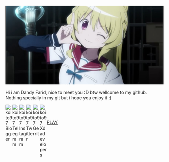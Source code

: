 <p align="center">
 <img src="https://github.com/koito97/koito97/blob/master/MyFotoProfile.jpg" > 
</p>

Hi i am Dandy Farid, nice to meet you :D btw wellcome to my github. Nothing specially in my git but i hope you enjoy it ;)
  
<a href="https://www.koito97.com">
  <img align="left" alt="koito97 Blogger" width="22px" src="https://cdn.jsdelivr.net/npm/simple-icons@v3/icons/blogger.svg" />
</a>
<a href="https://t.me/koito97">
  <img align="left" alt="koito97 Telegram" width="22px" src="https://cdn.jsdelivr.net/npm/simple-icons@v3/icons/telegram.svg" />
</a>
<a href="https://www.instagram.com/koito_97">
  <img align="left" alt="koito97 Instagram" width="22px" src="https://cdn.jsdelivr.net/npm/simple-icons@v3/icons/instagram.svg" />
</a>
<a href="https://twitter.com/koito97">
  <img align="left" alt="koito97 Twitter" width="22px" src="https://cdn.jsdelivr.net/npm/simple-icons@v3/icons/twitter.svg" />
</a>
<a href="https://review.gerrithub.io/q/owner:yuukoito98%2540gmail.com">
  <img align="left" alt="koito97 Gerrit" width="22px" src="https://cdn.jsdelivr.net/npm/simple-icons@v3/icons/gerrit.svg" />
</a>
<a href="https://forum.xda-developers.com/member.php?u=9414892">
  <img align="left" alt="koito97 Xdadevelopers" width="22px" src="https://cdn.jsdelivr.net/npm/simple-icons@v3/icons/xdadevelopers.svg" />
</a>   
  <br/>
<br/>

[PLAY](https://github.com/koito97/koito97/blob/master/test.mp3)